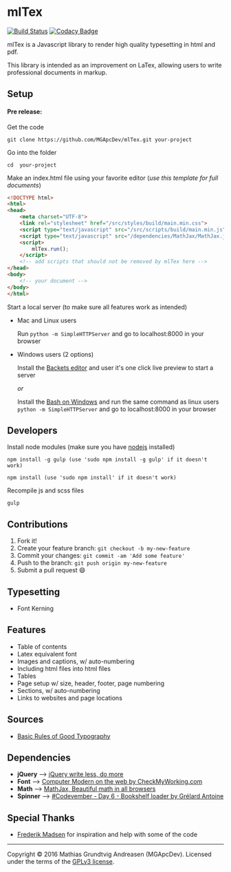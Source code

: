 # mlTex
[![Build Status](https://travis-ci.org/MGApcDev/mlTex.svg?branch=travis)](https://travis-ci.org/MGApcDev/mlTex)
[![Codacy Badge](https://api.codacy.com/project/badge/Grade/c098136ef81345b78c480ee695314a21)](https://www.codacy.com/app/mgapcdev/mlTex?utm_source=github.com&amp;utm_medium=referral&amp;utm_content=MGApcDev/mlTex&amp;utm_campaign=Badge_Grade)

mlTex is a Javascript library to render high quality typesetting in html and pdf.

This library is intended as an improvement on LaTex, allowing users to write professional documents in markup.

## Setup
#### Pre release:

Get the code

    git clone https://github.com/MGApcDev/mlTex.git your-project

Go into the folder

    cd  your-project

Make an index.html file using your favorite editor (<i>use this template for full documents</i>)

```html
<!DOCTYPE html>
<html>
<head>
    <meta charset="UTF-8">
    <link rel="stylesheet" href="/src/styles/build/main.min.css">
    <script type="text/javascript" src="/src/scripts/build/main.min.js"></script>
    <script type="text/javascript" src="/dependencies/MathJax/MathJax.js"></script>
    <script>
        mlTex.run();
    </script>
    <!-- add scripts that should not be removed by mlTex here -->
</head>
<body>
    <!-- your document -->
</body>
</html>
```

Start a local server (to make sure all features work as intended)

- Mac and Linux users

    Run ``python -m SimpleHTTPServer`` and go to localhost:8000 in your browser

- Windows users (2 options)

    Install the [Backets editor](http://brackets.io/) and user it's one click live preview to start a server

    <i>or</i>

    Install the [Bash on Windows](https://msdn.microsoft.com/en-us/commandline/wsl/install_guide) and run the same command as linux users ``python -m SimpleHTTPServer`` and go to localhost:8000 in your browser

## Developers
Install node modules (make sure you have [nodejs](https://nodejs.org/en/) installed)

    npm install -g gulp (use 'sudo npm install -g gulp' if it doesn't work)

    npm install (use 'sudo npm install' if it doesn't work)

Recompile js and scss files

    gulp

## Contributions
1. Fork it!
2. Create your feature branch: `git checkout -b my-new-feature`
3. Commit your changes: `git commit -am 'Add some feature'`
4. Push to the branch: `git push origin my-new-feature`
5. Submit a pull request :smile:

## Typesetting
- Font Kerning

## Features
- Table of contents
- Latex equivalent font
- Images and captions, w/ auto-numbering
- Including html files into html files
- Tables
- Page setup w/ size, header, footer, page numbering
- Sections, w/ auto-numbering
- Links to websites and page locations

## Sources
- [Basic Rules of Good Typography](http://www.troytempleman.com/2010/02/08/basic-rules-of-good-typography/)

## Dependencies
- **jQuery** --> [jQuery write less, do more](https://jquery.com/)
- **Font** --> [Computer Modern on the web by CheckMyWorking.com](http://checkmyworking.com/cm-web-fonts/)
- **Math** --> [MathJax, Beautiful math in all browsers](https://www.mathjax.org/)
- **Spinner** --> [#Codevember - Day 6 - Bookshelf loader by Grélard Antoine](http://codepen.io/ikoshowa/pen/qOMvpy)

## Special Thanks
- [Frederik Madsen](https://www.linkedin.com/in/frederikmadsen/da) for inspiration and help with some of the code

---

Copyright &copy; 2016 Mathias Grundtvig Andreasen (MGApcDev). Licensed under the terms of the [GPLv3 license](LICENSE.md).
